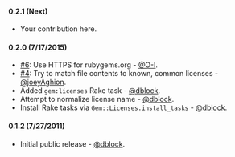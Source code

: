 #### 0.2.1 (Next)

* Your contribution here.

#### 0.2.0 (7/17/2015)

* [#6](https://github.com/dblock/gem-licenses/pull/6): Use HTTPS for rubygems.org - [@O-I](https://github.com/O-I).
* [#4](https://github.com/dblock/gem-licenses/pull/4): Try to match file contents to known, common licenses - [@joeyAghion](https://github.com/joeyAghion).
* Added `gem:licenses` Rake task - [@dblock](https://github.com/dblock).
* Attempt to normalize license name - [@dblock](https://github.com/dblock).
* Install Rake tasks via `Gem::Licenses.install_tasks` - [@dblock](https://github.com/dblock).

#### 0.1.2 (7/27/2011)

* Initial public release - [@dblock](https://github.com/dblock).

